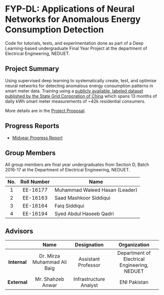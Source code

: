 # FYP-DL: Applications of Neural Networks for Anomalous Energy Consumption Detection

Code for tutorials, tests, and experimentation done as part of a Deep Learning-based undergraduate Final Year Project at the department of Electrical Engineering, NEDUET.

## Project Summary
Using supervised deep learning to systematically create, test, and optimise neural networks for detecting anomalous energy consumption patterns in smart meter data. Training using a [publicly available, labeled dataset published by the State Grid Corporation of China](https://github.com/henryRDlab/ElectricityTheftDetection) which spans 13 months of daily kWh smart meter measurements of ~42k residential consumers.

More details are in the [Project Proposal](./FYP-Documents/Proposals/fyp-proposal-gh.pdf).

## Progress Reports
- [Midyear Progress Report](./FYP-Documents/eed-group13-midyear-report.pdf)

## Group Members
All group members are final year undergraduates from Section D, Batch 2016-17 at the Department of Electrical Engineering, NEDUET.

|No.|Roll Number|Name|
|:--------:|:-----------:|------------|
|1|EE-16177|Muhammad Waleed Hasan (Leader)|
|2|EE-16163|Saad Mashkoor Siddiqui|
|3|EE-16164|Faiq Siddiqui|
|4|EE-16194|Syed Abdul Haseeb Qadri|

## Advisors

|    |Name|Designation|Organization|
|:-----:|:------:|:-----:|:-------:|
|**Internal**|Dr. Mirza Muhammad Ali Baig|Assistant Professor|Department of Electrical Engineering, NEDUET|
|**External**|Mr. Shahzeb Anwar|Infrastructure Analyst|ENI Pakistan|
